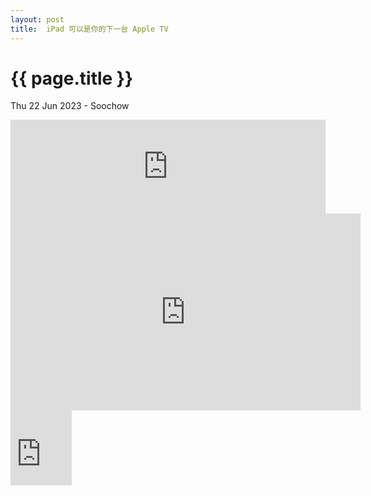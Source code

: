 ```yaml
---
layout: post
title:  iPad 可以是你的下一台 Apple TV
---
```


{{ page.title }}
================
<p class="meta">Thu 22 Jun 2023 - Soochow </p>

<iframe allow="autoplay *; encrypted-media *;" frameborder="0" height="150" style="width:100%;max-width:660px;overflow:hidden;background:transparent;" sandbox="allow-forms allow-popups allow-same-origin allow-scripts allow-storage-access-by-user-activation allow-top-navigation-by-user-activation" src="https://embed.music.apple.com/cn/album/bon-voyage/1442487021?i=1442487022&l=en"></iframe>

<iframe width="560" height="315" src="https://www.youtube.com/embed/MJz8mtImzdc?si=Zxv_Ls_mS-xdRUnL" title="YouTube video player" frameborder="0" allow="accelerometer; autoplay; clipboard-write; encrypted-media; gyroscope; picture-in-picture; web-share" allowfullscreen></iframe>

<iframe src="https://onedrive.live.com/embed?resid=503E9A98DFD476E6%2135308&authkey=!AFYZ2-IMWBfgimg" width="98" height="120" frameborder="0" scrolling="no"></iframe>
